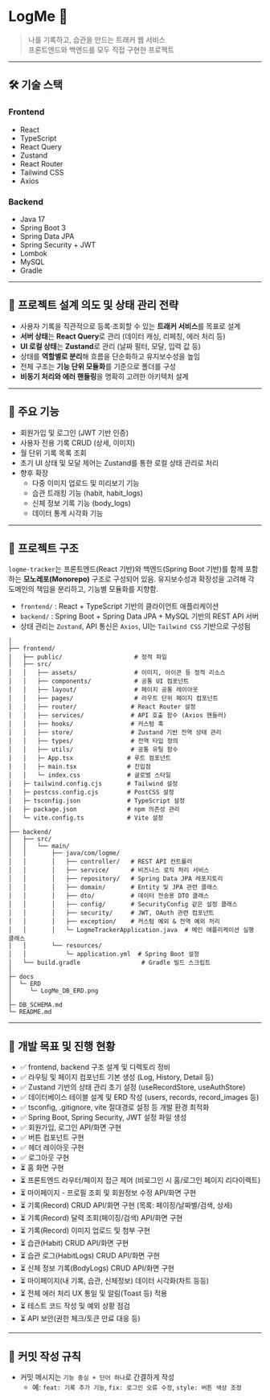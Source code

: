 # LogMe 📝

> 나를 기록하고, 습관을 만드는 트래커 웹 서비스  
> 프론트엔드와 백엔드를 모두 직접 구현한 프로젝트

---

## 🛠 기술 스택

### Frontend

- React
- TypeScript
- React Query
- Zustand
- React Router
- Tailwind CSS
- Axios

### Backend

- Java 17
- Spring Boot 3
- Spring Data JPA
- Spring Security + JWT
- Lombok
- MySQL
- Gradle

---

## 📐 프로젝트 설계 의도 및 상태 관리 전략

- 사용자 기록을 직관적으로 등록·조회할 수 있는 **트래커 서비스**를 목표로 설계
- **서버 상태**는 **React Query**로 관리 (데이터 캐싱, 리페칭, 에러 처리 등)
- **UI 로컬 상태**는 **Zustand**로 관리 (날짜 필터, 모달, 입력 값 등)
- 상태를 **역할별로 분리**해 흐름을 단순화하고 유지보수성을 높임
- 전체 구조는 **기능 단위 모듈화**를 기준으로 폴더를 구성
- **비동기 처리와 에러 핸들링**을 명확히 고려한 아키텍처 설계

---

## 🔐 주요 기능

- 회원가입 및 로그인 (JWT 기반 인증)
- 사용자 전용 기록 CRUD (상세, 이미지)
- 월 단위 기록 목록 조회
- 초기 UI 상태 및 모달 제어는 Zustand를 통한 로컬 상태 관리로 처리
- 향후 확장
  - 다중 이미지 업로드 및 미리보기 기능
  - 습관 트래킹 기능 (habit, habit_logs)
  - 신체 정보 기록 기능 (body_logs)
  - 데이터 통계 시각화 기능

---

## 📁 프로젝트 구조

`logme-tracker`는 프론트엔드(React 기반)와 백엔드(Spring Boot 기반)를 함께 포함하는 **모노레포(Monorepo)** 구조로 구성되어 있음. 유지보수성과 확장성을 고려해 각 도메인의 책임을 분리하고, 기능별 모듈화를 지향함.

- `frontend/` : React + TypeScript 기반의 클라이언트 애플리케이션
- `backend/` : Spring Boot + Spring Data JPA + MySQL 기반의 REST API 서버
- 상태 관리는 `Zustand`, API 통신은 `Axios`, UI는 `Tailwind CSS` 기반으로 구성됨

```logme-tracker/
│
├── frontend/
│   ├── public/                    # 정적 파일
│   ├── src/
│   │   ├── assets/                # 이미지, 아이콘 등 정적 리소스
│   │   ├── components/            # 공통 UI 컴포넌트
│   │   ├── layout/                # 페이지 공통 레이아웃
│   │   ├── pages/                 # 라우트 단위 페이지 컴포넌트
│   │   ├── router/               # React Router 설정
│   │   ├── services/             # API 호출 함수 (Axios 핸들러)
│   │   ├── hooks/                # 커스텀 훅
│   │   ├── store/                # Zustand 기반 전역 상태 관리
│   │   ├── types/                # 전역 타입 정의
│   │   ├── utils/                # 공통 유틸 함수
│   │   ├─ App.tsx               # 루트 컴포넌트
│   │   ├─ main.tsx              # 진입점
│   │   └─ index.css             # 글로벌 스타일
│   ├─ tailwind.config.cjs       # Tailwind 설정
│   ├─ postcss.config.cjs        # PostCSS 설정
│   ├─ tsconfig.json             # TypeScript 설정
│   ├─ package.json              # npm 의존성 관리
│   └─ vite.config.ts            # Vite 설정
│
├── backend/
│   ├── src/
│   │   └── main/
│   │       ├── java/com/logme/
│   │       │   ├── controller/   # REST API 컨트롤러
│   │       │   ├── service/      # 비즈니스 로직 처리 서비스
│   │       │   ├── repository/   # Spring Data JPA 레포지토리
│   │       │   ├── domain/       # Entity 및 JPA 관련 클래스
│   │       │   ├── dto/          # 데이터 전송용 DTO 클래스
│   │       │   ├── config/       # SecurityConfig 같은 설정 클래스
│   │       │   ├── security/     # JWT, OAuth 관련 컴포넌트
│   │       │   ├── exception/    # 커스텀 예외 & 전역 예외 처리
│   │       │   └─ LogmeTrackerApplication.java  # 메인 애플리케이션 실행 클래스
│   │       └── resources/
│   │           └─ application.yml  # Spring Boot 설정
│   └── build.gradle                 # Gradle 빌드 스크립트
│
├─ docs
│  └─ ERD
│     └─ LogMe_DB_ERD.png
│
├─ DB_SCHEMA.md
└─ README.md
```

---

## 🎯 개발 목표 및 진행 현황

- ✅ frontend, backend 구조 설계 및 디렉토리 정비
- ✅ 라우팅 및 페이지 컴포넌트 기본 생성 (Log, History, Detail 등)
- ✅ Zustand 기반의 상태 관리 초기 설정 (useRecordStore, useAuthStore)
- ✅ 데이터베이스 테이블 설계 및 ERD 작성 (users, records, record_images 등)
- ✅ tsconfig, .gitignore, vite 절대경로 설정 등 개발 환경 최적화
- ✅ Spring Boot, Spring Security, JWT 설정 파일 생성
- ✅ 회원가입, 로그인 API/화면 구현
- ✅ 버튼 컴포넌트 구현
- ✅ 헤더 레이아웃 구현
- ✅ 로그아웃 구현
- ⏳ 홈 화면 구현
- ⏳ 프론트엔드 라우터/페이지 접근 제어 (비로그인 시 홈/로그인 페이지 리다이렉트)
- ⏳ 마이페이지 - 프로필 조회 및 회원정보 수정 API/화면 구현
- ⏳ 기록(Record) CRUD API/화면 구현 (목록: 페이징/날짜별/검색, 상세)
- ⏳ 기록(Record) 달력 조회(페이징/검색) API/화면 구현
- ⏳ 기록(Record) 이미지 업로드 및 첨부 구현
- ⏳ 습관(Habit) CRUD API/화면 구현
- ⏳ 습관 로그(HabitLogs) CRUD API/화면 구현
- ⏳ 신체 정보 기록(BodyLogs) CRUD API/화면 구현
- ⏳ 마이페이지(내 기록, 습관, 신체정보) 데이터 시각화(차트 등등)
- ⏳ 전체 에러 처리 UX 통일 및 알림(Toast 등) 적용
- ⏳ 테스트 코드 작성 및 예외 상황 점검
- ⏳ API 보안(권한 체크/토큰 만료 대응 등)

---

## 📌 커밋 작성 규칙

- 커밋 메시지는 `기능 중심 + 단어 하나`로 간결하게 작성
  - 예: `feat: 기록 추가 기능`, `fix: 로그인 오류 수정`, `style: 버튼 색상 조정`
